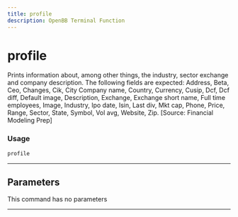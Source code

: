 ```yaml
---
title: profile
description: OpenBB Terminal Function
---
```


# profile

Prints information about, among other things, the industry, sector exchange and company description. The following fields are expected: Address, Beta, Ceo, Changes, Cik, City Company name, Country, Currency, Cusip, Dcf, Dcf diff, Default image, Description, Exchange, Exchange short name, Full time employees, Image, Industry, Ipo date, Isin, Last div, Mkt cap, Phone, Price, Range, Sector, State, Symbol, Vol avg, Website, Zip. [Source: Financial Modeling Prep]

### Usage

```python
profile
```

---

## Parameters

This command has no parameters


---
